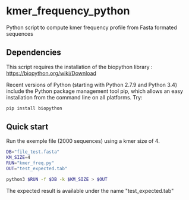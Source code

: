 # kmer_frequency_python
Python script to compute kmer frequency profile from Fasta formated sequences

## Dependencies
This script requires the installation of the biopython library : https://biopython.org/wiki/Download

Recent versions of Python (starting with Python 2.7.9 and Python 3.4) include the Python package management tool pip, which allows an easy installation from the command line on all platforms. Try:

```bash
pip install biopython
```

## Quick start
Run the exemple file (2000 sequences) using a kmer size of 4.

```bash
DB="file_test.fasta"
KM_SIZE=4
RUN="kmer_freq.py"
OUT="test_expected.tab"

python3 $RUN -f $DB -k $KM_SIZE > $OUT
```

The expected result is available under the name "test_expected.tab"
